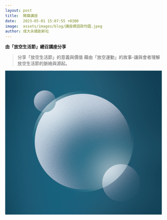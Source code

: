 ```yaml
---
layout: post
title:  開幕講座
date:   2023-05-01 15:07:55 +0300
image:  assets/images/blog/講座標語政均圖.jpeg
author: 成大永續創新社
---
```


**由「放空生活節」總召講座分享**

> 分享「放空生活節」的意義與價值
藉由「放空運動」的故事-讓與會者理解放空生活節的脈絡與源起。

![future space](/assets/images/about/head_pic.png)
